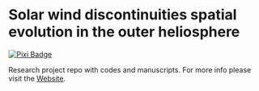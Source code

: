 # Solar wind discontinuities spatial evolution in the outer heliosphere

[![Pixi Badge](https://img.shields.io/endpoint?url=https://raw.githubusercontent.com/prefix-dev/pixi/main/assets/badge/v0.json)](https://pixi.sh)

Research project repo with codes and manuscripts. For more info please visit the [Website](https://beforerr.github.io/ids_spatial_evolution_juno/).